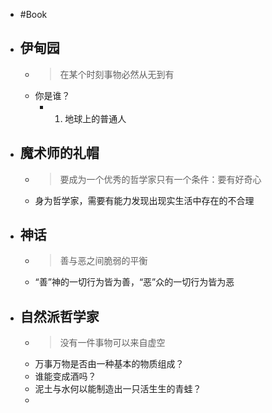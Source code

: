 - #Book
- ## 伊甸园
	- > 在某个时刻事物必然从无到有
	- 你是谁？
		- 1. 地球上的普通人
- ## 魔术师的礼帽
	- > 要成为一个优秀的哲学家只有一个条件：要有好奇心
	- 身为哲学家，需要有能力发现出现实生活中存在的不合理
- ## 神话
	- > 善与恶之间脆弱的平衡
	- “善”神的一切行为皆为善，“恶”众的一切行为皆为恶
- ## 自然派哲学家
	- > 没有一件事物可以来自虚空
	- 万事万物是否由一种基本的物质组成？
	- 谁能变成酒吗？
	- 泥土与水何以能制造出一只活生生的青蛙？
	-